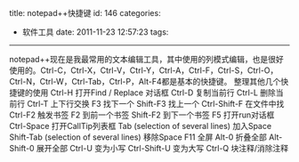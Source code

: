 title: notepad++快捷键
id: 146
categories:
  - 软件工具
date: 2011-11-23 12:57:23
tags:
---

notepad++现在是我最常用的文本编辑工具，其中使用的列模式编辑，也是很好使用的。Ctrl-C，Ctrl-X，Ctrl-V，Ctrl-Y，Ctrl-A，Ctrl-F，Ctrl-S，Ctrl-O，Ctrl-N，Ctrl-W，Ctrl-Tab，Ctrl-P，Alt-F4都是基本的快捷键。
 整理其他几个快捷键的使用 Ctrl-H 打开Find / Replace 对话框 Ctrl-D 复制当前行 Ctrl-L 删除当前行 Ctrl-T 上下行交换 F3 找下一个 Shift-F3 找上一个 Ctrl-Shift-F 在文件中找 Ctrl-F2 触发书签 F2 到前一个书签 Shift-F2 到下一个书签 F5 打开run对话框 Ctrl-Space 打开CallTip列表框 Tab (selection of several lines) 加入Space Shift-Tab (selection of several lines) 移除Space F11 全屏 Alt-0 折叠全部 Alt-Shift-0 展开全部 Ctrl-U 变为小写 Ctrl-Shift-U 变为大写 Ctrl-Q 块注释/消除注释